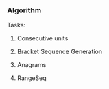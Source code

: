 ### Algorithm

Tasks:

1. Consecutive units

1. Bracket Sequence Generation

3. Anagrams

4. RangeSeq 
